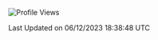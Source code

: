 <!--START_SECTION:waka-->
![Profile Views](http://img.shields.io/badge/Profile%20Views-0-blue)


 Last Updated on 06/12/2023 18:38:48 UTC
<!--END_SECTION:waka-->